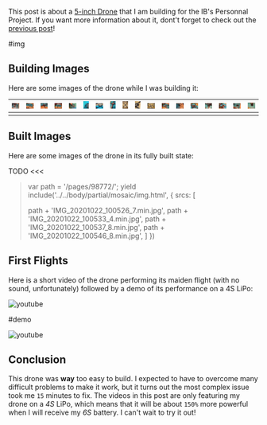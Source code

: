 This post is about a [5-inch Drone](../5-inch-Drone-Mockup/) that I am building for the IB's Personnal Project. If you want more information about it, dont't forget to check out the [previous post](../5-inch-Drone-Mockup/)!

#img

## Building Images

Here are some images of the drone while I was building it:

| ![](IMG_20201020_123835_1.min.jpg) | ![](IMG_20201020_124230_4.min.jpg) | ![](IMG_20201020_135410_2.min.jpg) | ![](IMG_20201020_140346_2.min.jpg) | ![](IMG_20201020_153649_6.min.jpg) | ![](IMG_20201020_153935_7.min.jpg) | ![](IMG_20201020_155702_2.min.jpg) | ![](IMG_20201020_160416_4.min.jpg) | ![](IMG_20201020_162751_5.min.jpg) | ![](IMG_20201020_164236_7.min.jpg) | ![](IMG_20201020_170452_5.min.jpg) | ![](IMG_20201021_172430_6.min.jpg) | ![](IMG_20201021_172438_9.min.jpg) | ![](IMG_20201021_175222_4.min.jpg) | ![](IMG_20201021_175224_1.min.jpg) | ![](IMG_20201021_180740_8.min.jpg) | ![](IMG_20201021_193042_7.min.jpg) | ![](IMG_20201021_192300_9.min.jpg) |
| ---------------------------------- | ---------------------------------- | ---------------------------------- | ---------------------------------- | ---------------------------------- | ---------------------------------- | ---------------------------------- | ---------------------------------- | ---------------------------------- | ---------------------------------- | ---------------------------------- | ---------------------------------- | ---------------------------------- | ---------------------------------- | ---------------------------------- | ---------------------------------- | ---------------------------------- | ---------------------------------- |
|                                    |                                    |                                    |                                    |                                    |                                    |                                    |                                    |                                    |                                    |                                    |                                    |                                    |                                    |                                    |                                    |                                    |                                    |

## Built Images

Here are some images of the drone in its fully built state:

TODO <<<

> var path = '/pages/98772/';
> yield include('../../body/partial/mosaic/img.html', {
> srcs: [
>
> path + 'IMG_20201022_100526_7.min.jpg',
> path + 'IMG_20201022_100533_4.min.jpg',
> path + 'IMG_20201022_100537_8.min.jpg',
> path + 'IMG_20201022_100546_8.min.jpg',
> ]
> })

## First Flights

Here is a short video of the drone performing its maiden flight (with no sound, unfortunately) followed by a demo of its performance on a 4S LiPo:

![youtube](https://www.youtube.com/embed/EDZ0F5PxoHg)

#demo

![youtube](https://www.youtube.com/embed/yyGEHibcRVo)

## Conclusion

This drone was **way** too easy to build. I expected to have to overcome many difficult problems to make it work, but it turns out the most complex issue took me `15` minutes to fix. The videos in this post are only featuring my drone on a _4S_ LiPo, which means that it will be about `150%` more powerful when I will receive my _6S_ battery. I can't wait to try it out!
